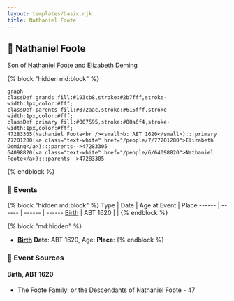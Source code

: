 ```yaml
---
layout: templates/basic.njk
title: Nathaniel Foote
---
```

## 🔵 Nathaniel Foote

Son of [Nathaniel Foote](/people/6/64098820) and [Elizabeth Deming](/people/7/77201280)

{% block "hidden md:block" %}
```mermaid
graph
classDef grands fill:#193cb8,stroke:#2b7fff,stroke-width:1px,color:#fff;
classDef parents fill:#372aac,stroke:#615fff,stroke-width:1px,color:#fff;
classDef primary fill:#007595,stroke:#00a6f4,stroke-width:1px,color:#fff;
47283305(Nathaniel Foote<br /><small>b: ABT 1620</small>):::primary
77201280(<a class="text-white" href="/people/7/77201280">Elizabeth Deming</a>):::parents-->47283305
64098820(<a class="text-white" href="/people/6/64098820">Nathaniel Foote</a>):::parents-->47283305
```
{% endblock %}

### 📆 Events

{% block "hidden md:block" %}
Type | Date | Age at Event | Place
------ | ------ | ------ | ------
[Birth](#event-event-2) | ABT 1620 |  |
{% endblock %}

{% block "md:hidden" %}
- **[Birth](#event-event-2)**
**Date**: ABT 1620, Age:
**Place**:
{% endblock %}

### 📰 Event Sources

#### <a id="event-event-2"></a> Birth, ABT 1620
* The Foote Family: or the Descendants of Nathaniel Foote  - 47